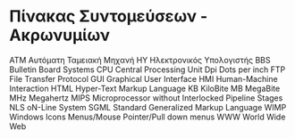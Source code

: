 # Πίνακας Συντομεύσεων - Ακρωνυμίων

ΑΤΜ Αυτόματη Ταμειακή Μηχανή
ΗΥ	Ηλεκτρονικός Υπολογιστής
BBS Bulletin Board Systems
CPU	Central Processing Unit
Dpi	Dots per inch
FTP	File Transfer Protocol
GUI	Graphical User Interface
HMI Human-Machine Interaction
HTML  Hyper-Text Markup Language
KB	KiloBite
MB  MegaBite
MHz Megahertz
MIPS Microprocessor without Interlocked Pipeline Stages
NLS oN-Line System
SGML Standard Generalized Markup Language
WIMP Windows Icons Menus/Mouse Pointer/Pull down menus
WWW	World Wide Web
